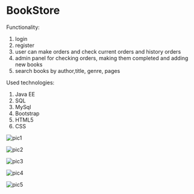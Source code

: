 # BookStore

Functionality:
1. login
2. register
3. user can make orders and check current orders and history orders
4. admin panel for checking orders, making them completed and adding new books
5. search books by author,title, genre, pages

Used technologies:
1. Java EE
2. SQL
3. MySql
4. Bootstrap
5. HTML5
6. CSS

![pic1](https://user-images.githubusercontent.com/29104973/32320144-22233628-bfbd-11e7-910b-a4b25536b2cb.png)

![pic2](https://user-images.githubusercontent.com/29104973/32321654-18fa2ea8-bfc2-11e7-8a4d-7c713732cd10.png)

![pic3](https://user-images.githubusercontent.com/29104973/32321662-1ef0062a-bfc2-11e7-8963-66645d4f9db4.png)

![pic4](https://user-images.githubusercontent.com/29104973/32321663-1f63cb32-bfc2-11e7-9839-f3491be7fb76.png)

![pic5](https://user-images.githubusercontent.com/29104973/32321664-1fca5686-bfc2-11e7-8140-f23613eb0ca8.png)
